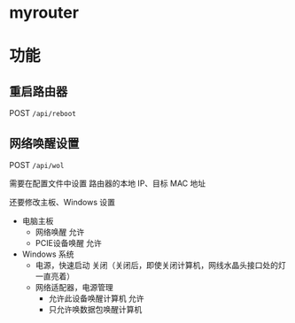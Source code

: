 # myrouter

# 功能

## 重启路由器

POST `/api/reboot`

## 网络唤醒设置

POST `/api/wol`

需要在配置文件中设置 路由器的本地 IP、目标 MAC 地址

还要修改主板、Windows 设置

* 电脑主板
    * 网络唤醒 允许
    * PCIE设备唤醒 允许
* Windows 系统
    * 电源，快速启动 关闭（关闭后，即使关闭计算机，网线水晶头接口处的灯一直亮着）
    * 网络适配器，电源管理
        * 允许此设备唤醒计算机 允许
        * 只允许唤数据包唤醒计算机
